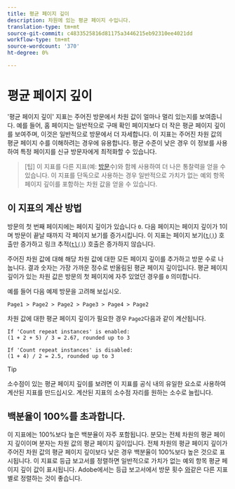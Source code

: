```yaml
---
title: 평균 페이지 깊이
description: 차원에 있는 평균 페이지 수입니다.
translation-type: tm+mt
source-git-commit: c4833525816d81175a3446215eb92310ee4021dd
workflow-type: tm+mt
source-wordcount: '370'
ht-degree: 0%

---
```



# 평균 페이지 깊이

&#39;평균 페이지 깊이&#39; 지표는 주어진 방문에서 차원 값이 얼마나 멀리 있는지를 보여줍니다. 예를 들어, 홈 페이지는 일반적으로 구매 확인 페이지보다 더 작은 평균 페이지 깊이를 보여주며, 이것은 일반적으로 방문에서 더 자세합니다. 이 지표는 주어진 차원 값의 평균 페이지 수를 이해하려는 경우에 유용합니다. 평균 수준이 낮은 경우 이 정보를 사용하여 특정 페이지를 신규 방문자에게 최적화할 수 있습니다.

>[팁] 이 지표를 다른 지표(예: [방문](visits.md)수)와 함께 사용하여 더 나은 통찰력을 얻을 수 있습니다. 이 지표를 단독으로 사용하는 경우 일반적으로 가치가 없는 예외 항목 페이지 깊이를 포함하는 차원 값을 얻을 수 있습니다.

## 이 지표의 계산 방법

방문의 첫 번째 페이지에는 페이지 깊이가 있습니다 `0`. 다음 페이지는 페이지 깊이가 1이며 방문이 끝날 때까지 각 페이지 보기를 증가시킵니다. 이 지표는 페이지 보기([`t()`](/help/implement/vars/functions/t-method.md)) 호출만 증가하고 링크 추적([`tl()`](/help/implement/vars/functions/tl-method.md)) 호출은 증가하지 않습니다.

주어진 차원 값에 대해 해당 차원 값에 대한 모든 페이지 깊이를 추가하고 방문 수로 나눕니다. 결과 숫자는 가장 가까운 정수로 반올림된 평균 페이지 깊이입니다. 평균 페이지 깊이가 있는 차원 값은 방문의 첫 페이지에 자주 있었던 경우를 `0` 의미합니다.

예를 들어 다음 예제 방문을 고려해 보십시오.

```text
Page1 > Page2 > Page2 > Page3 > Page4 > Page2
```

차원 값에 대한 평균 페이지 깊이가 필요한 경우 `Page2`다음과 같이 계산됩니다.

```text
If 'Count repeat instances' is enabled:
(1 + 2 + 5) / 3 = 2.67, rounded up to 3

If 'Count repeat instances' is disabled:
(1 + 4) / 2 = 2.5, rounded up to 3
```

>[!TIP]
>
>소수점이 있는 평균 페이지 깊이를 보려면 이 지표를 공식 내의 유일한 요소로 사용하여 계산된 지표를 만드십시오. 계산된 지표의 소수점 자리를 원하는 소수로 늘립니다.

## 백분율이 100%를 초과합니다.

이 지표에는 100%보다 높은 백분율이 자주 포함됩니다. 분모는 전체 차원의 평균 페이지 깊이이며 분자는 차원 값의 평균 페이지 깊이입니다. 전체 차원의 평균 페이지 깊이가 주어진 차원 값의 평균 페이지 깊이보다 낮은 경우 백분율이 100%보다 높은 것으로 표시됩니다. 이 지표로 등급 보고서를 정렬하면 일반적으로 가치가 없는 예외 항목 평균 페이지 깊이 값이 표시됩니다. Adobe에서는 등급 보고서에서 방문 횟수 [와](visits.md)같은 다른 지표별로 정렬하는 것이 좋습니다.